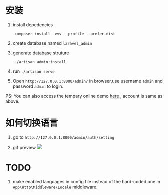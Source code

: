 #  安装

1. install depedencies
```
    composer install -vvv --profile --prefer-dist
```
2. create database named `laravel_admin`

3. generate database struture
```
    ./artisan admin:install
```
4. run `./artisan serve`

5. Open `http://127.0.0.1:8000/admin/` in browser,use username `admin` and password `admin` to login.

PS: You can also access the tempary online demo [here](http://demo.videni.cn:81/admin) , account is same as above.

# 如何切换语言

1. go to `http://127.0.0.1:8000/admin/auth/setting`

2.  gif preview
![](https://drive.google.com/uc?export=view&id=1PsQniovVZTIY96eTLL99a_ZE6E2zWJGi)

# TODO

1. make enabled languages in config file instead of the  hard-coded one in `App\Http\Middleware\Locale` middleware.
